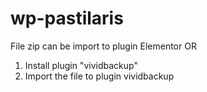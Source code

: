 # wp-pastilaris
File zip can be import to plugin Elementor
OR
1. Install plugin "vividbackup"
2. Import the file to plugin vividbackup
